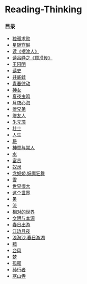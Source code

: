 <style>
  .page-header>a{display:none;}
  .site-footer{display:none;}
</style>
# Reading-Thinking
### 目录
+ [独孤求败](独孤求败.md)
+ [星际穿越](星际穿越.md)
+ [读《摆渡人》](读《摆渡人》有感.md)
+ [读吕峥之《顾准传》](读吕峥之《顾准传》.md)
+ [王阳明](王阳明.md)
+ [读史](读史.md)
+ [井底蛙](井底蛙.md)
+ [青春律动](青春律动.md)
+ [神女](神女.md)
+ [夏夜虫鸣](夏夜虫鸣.md)
+ [月夜心海](月夜心海.md)
+ [赠兄弟](赠兄弟.md)
+ [赠友人](赠友人.md)
+ [朱元璋](朱元璋.md)
+ [壮士](壮士.md)
+ [人生](人生.md)
+ [将](大将军.md)
+ [神童与常人](神童与常人.md)
+ [水](水.md)
+ [富贵](富贵.md)
+ [奴隶](奴隶.md)
+ [念奴娇.妖魔狂舞](妖魔狂舞.md)
+ [雪](雪.md)
+ [世界很大](世界很大.md)
+ [这个世界](这个世界.md)
+ [暑](暑.md)
+ [流](流.md)
+ [相对的世界](相对的世界.md)
+ [文明与本源](文明与本源.md)
+ [春日出游](春日出游.md)
+ [江边月夜](江边月夜.md)
+ [浪淘沙.春日游湖](春日游湖.md)
+ [黯](黯.md)
+ [台风](台风.md)
+ [梦](梦.md)
+ [孤雁](孤雁.md)
+ [孙行者](孙行者.md)
+ [寒山寺](寒山寺.md)
